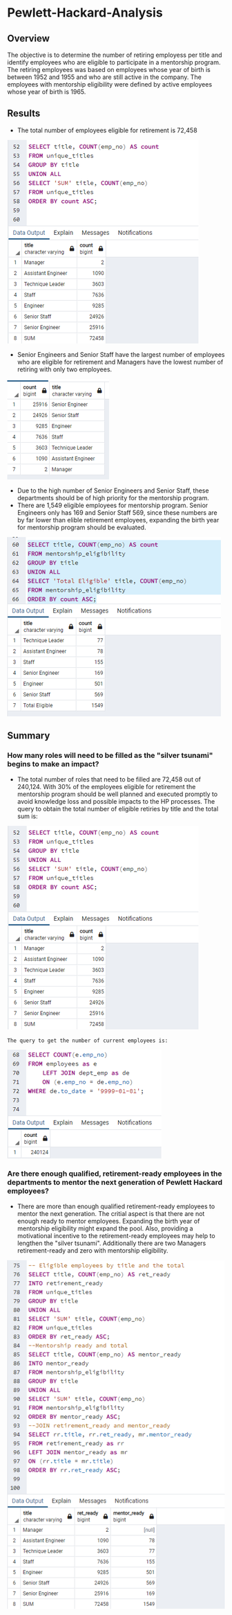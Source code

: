 # Pewlett-Hackard-Analysis

## Overview
The objective is to determine the number of retiring employess per title and identify employees who are eligible to participate in a mentorship program. The retiring employees was based on employees whose year of birth is between 1952 and 1955 and who are still active in the company. The employees with mentorship eligibility were defined by active employees whose year of birth is 1965. 

## Results
- The total number of employees eligible for retirement is 72,458

![Alt text](https://github.com/Jimena-QM/Pewlett-Hackard-Analysis/blob/main/Resources/total_unique_titles.png "Sum of Total Unique Titles")

- Senior Engineers and Senior Staff have the largest number of employees who are eligible for retirement and Managers have the lowest number of retiring with only two employees.

![Alt text](https://github.com/Jimena-QM/Pewlett-Hackard-Analysis/blob/main/Resources/number_emp_by_title_retiring.png "Count of Retiring Employees by Title")

- Due to the high number of Senior Engineers and Senior Staff, these departments should be of high priority for the mentorship program. 
- There are 1,549 eligible employees for mentorship program. Senior Engineers only has 169 and Senior Staff 569, since these numbers are by far lower than elible retirement employees, expanding the birth year for mentorship program should be evaluated. 

![Alt text](https://github.com/Jimena-QM/Pewlett-Hackard-Analysis/blob/main/Resources/total_eligible_mentorship.png "Total of mentorhsip by title")



## Summary
### How many roles will need to be filled as the "silver tsunami" begins to make an impact?
- The total number of roles that need to be filled are 72,458 out of 240,124. With 30% of the employees eligible for retirement the mentorship program should be well planned and executed promptly to avoid knowledge loss and possible impacts to the HP processes. 
    The query to obtain the total number of eligible retiries by title and the total sum is:
    
![Alt text](https://github.com/Jimena-QM/Pewlett-Hackard-Analysis/blob/main/Resources/total_unique_titles.png "Sum of Total Unique Titles")

    The query to get the number of current employees is:
    
![Alt text](https://github.com/Jimena-QM/Pewlett-Hackard-Analysis/blob/main/Resources/total_employees.png "Total active employees")

### Are there enough qualified, retirement-ready employees in the departments to mentor the next generation of Pewlett Hackard employees?
- There are more than enough qualified retirement-ready employees to mentor the next generation. The critial aspect is that there are not enough ready to mentor employees. Expanding the birth year of mentorship eligibility might expand the pool. Also, providing a motivational incentive to the retirement-ready employees may help to lengthen the "silver tsunami". Additionally there are two Managers retirement-ready and zero with mentorship eligibility.

![Alt text](https://github.com/Jimena-QM/Pewlett-Hackard-Analysis/blob/main/Resources/ret_mentor_ready_by_title_total.png "Retirement Ready vs Mentor Ready")
